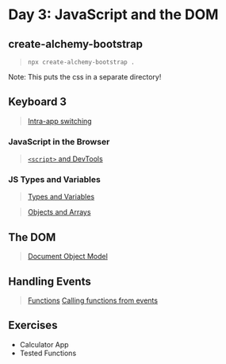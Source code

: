 Day 3: JavaScript and the DOM
===

## create-alchemy-bootstrap

> `npx create-alchemy-bootstrap .`

Note: This puts the css in a separate directory!

## Keyboard 3

> [Intra-app switching](./notes/keyboard.md)

### JavaScript in the Browser

> [`<script>` and DevTools](./notes/script.md)

### JS Types and Variables

> [Types and Variables](./notes/types-vars.md)

> [Objects and Arrays](./notes/objects-and-arrays.md)

## The DOM

> [Document Object Model](./notes/dom.md)

## Handling Events

> [Functions](./notes/handling-events.md)
> [Calling functions from events](./notes/calling-functions.md)

## Exercises

- Calculator App
- Tested Functions
